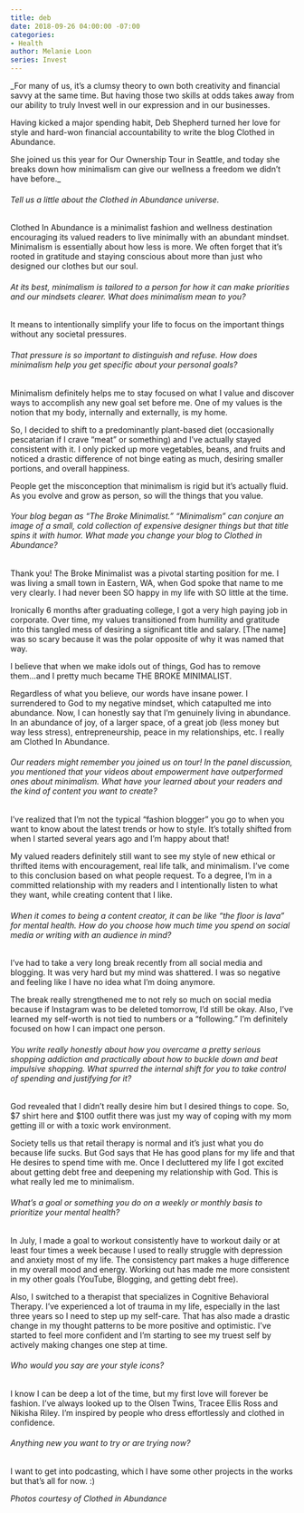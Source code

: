 ```yaml
---
title: deb
date: 2018-09-26 04:00:00 -07:00
categories:
- Health
author: Melanie Loon
series: Invest
---
```


_For many of us, it’s a clumsy theory to own both creativity and financial savvy at the same time. But having those two skills at odds takes away from our ability to truly Invest well in our expression and in our businesses.

Having kicked a major spending habit, Deb Shepherd turned her love for style and hard-won financial accountability to write the blog Clothed in Abundance.

She joined us this year for Our Ownership Tour in Seattle, and today she breaks down how minimalism can give our wellness a freedom we didn’t have before._

###### Tell us a little about the Clothed in Abundance universe.

Clothed In Abundance is a minimalist fashion and wellness destination encouraging its valued readers to live minimally with an abundant mindset. Minimalism is essentially about how less is more. We often forget that it’s rooted in gratitude and staying conscious about more than just who designed our clothes but our soul.

###### At its best, minimalism is tailored to a person for how it can make priorities and our mindsets clearer. What does minimalism mean to you?

It means to intentionally simplify your life to focus on the important things without any societal pressures. 

###### That pressure is so important to distinguish and refuse. How does minimalism help you get specific about your personal goals?

Minimalism definitely helps me to stay focused on what I value and discover ways to accomplish any new goal set before me. One of my values is the notion that my body, internally and externally, is my home.

So, I decided to shift to a predominantly plant-based diet (occasionally pescatarian if I crave “meat” or something) and I’ve actually stayed consistent with it. I only picked up more vegetables, beans, and fruits and noticed a drastic difference of not binge eating as much, desiring smaller portions, and overall happiness. 

People get the misconception that minimalism is rigid but it’s actually fluid. As you evolve and grow as person, so will the things that you value.

###### Your blog began as “The Broke Minimalist.” “Minimalism” can conjure an image of a small, cold collection of expensive designer things but that title spins it with humor. What made you change your blog to Clothed in Abundance?

Thank you! The Broke Minimalist was a pivotal starting position for me. I was living a small town in Eastern, WA, when God spoke that name to me very clearly. I had never been SO happy in my life with SO little at the time.

Ironically 6 months after graduating college, I got a very high paying job in corporate. Over time, my values transitioned from humility and gratitude into this tangled mess of desiring a significant title and salary. [The name] was so scary because it was the polar opposite of why it was named that way. 

I believe that when we make idols out of things, God has to remove them...and I pretty much became THE BROKE MINIMALIST.

Regardless of what you believe, our words have insane power. I surrendered to God to my negative mindset, which catapulted me into abundance. Now, I can honestly say that I’m genuinely living in abundance. In an abundance of joy, of a larger space, of a great job (less money but way less stress), entrepreneurship, peace in my relationships, etc. I really am Clothed In Abundance. 

###### Our readers might remember you joined us on tour! In the panel discussion, you mentioned that your videos about empowerment have outperformed ones about minimalism. What have your learned about your readers and the kind of content you want to create?

I’ve realized that I’m not the typical “fashion blogger” you go to when you want to know about the latest trends or how to style. It’s totally shifted from when I started several years ago and I’m happy about that!

My valued readers definitely still want to see my style of new ethical or thrifted items with encouragement, real life talk, and minimalism. I’ve come to this conclusion based on what people request. To a degree, I’m in a committed relationship with my readers and I intentionally listen to what they want, while creating content that I like. 

###### When it comes to being a content creator, it can be like “the floor is lava” for mental health. How do you choose how much time you spend on social media or writing with an audience in mind?

I’ve had to take a very long break recently from all social media and blogging. It was very hard but my mind was shattered. I was so negative and feeling like I have no idea what I’m doing anymore.

The break really strengthened me to not rely so much on social media because if Instagram was to be deleted tomorrow, I’d still be okay. Also, I’ve learned my self-worth is not tied to numbers or a “following.” I’m definitely focused on how I can impact one person.  

###### You write really honestly about how you overcame a pretty serious shopping addiction and practically about how to buckle down and beat impulsive shopping. What spurred the internal shift for you to take control of spending and justifying for it?

God revealed that I didn’t really desire him but I desired things to cope. So, $7 shirt here and $100 outfit there was just my way of coping with my mom getting ill or with a toxic work environment.

Society tells us that retail therapy is normal and it’s just what you do because life sucks. But God says that He has good plans for my life and that He desires to spend time with me. Once I decluttered my life I got excited about getting debt free and deepening my relationship with God. This is what really led me to minimalism. 

###### What’s a goal or something you do on a weekly or monthly basis to prioritize your mental health?

In July, I made a goal to workout consistently have to workout daily or at least four times a week because I used to really struggle with depression and anxiety most of my life. The consistency part makes a huge difference in my overall mood and energy. Working out has made me more consistent in my other goals (YouTube, Blogging, and getting debt free).

Also, I switched to a therapist that specializes in Cognitive Behavioral Therapy. I’ve experienced a lot of trauma in my life, especially in the last three years so I need to step up my self-care. That has also made a drastic change in my thought patterns to be more positive and optimistic. I’ve started to feel more confident and I’m starting to see my truest self by actively making changes one step at time. 

###### Who would you say are your style icons?

I know I can be deep a lot of the time, but my first love will forever be fashion. I’ve always looked up to the Olsen Twins, Tracee Ellis Ross and Nikisha Riley. I’m inspired by people who dress effortlessly and clothed in confidence. 

###### Anything new you want to try or are trying now?

I want to get into podcasting, which I have some other projects in the works but that’s all for now. :) 

_Photos courtesy of Clothed in Abundance_
